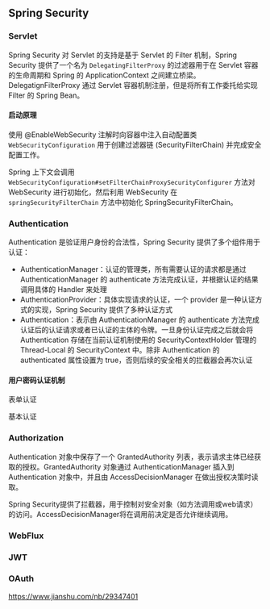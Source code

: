 ## Spring Security

### Servlet

Spring Security 对 Servlet 的支持是基于 Servlet 的 Filter 机制，Spring Security 提供了一个名为 `DelegatingFilterProxy` 的过滤器用于在 Servlet 容器的生命周期和 Spring 的 ApplicationContext 之间建立桥梁。DelegatignFilterProxy 通过 Servlet 容器机制注册，但是将所有工作委托给实现 Filter 的 Spring Bean。


#### 启动原理
使用 @EnableWebSecurity 注解时向容器中注入自动配置类 `WebSecurityConfiguration` 用于创建过滤器链 (SecurityFilterChain) 并完成安全配置工作。

Spring 上下文会调用 `WebSecurityConfiguration#setFilterChainProxySecurityConfigurer` 方法对 WebSecurity 进行初始化，然后利用 WebSecurity 在 `springSecurityFilterChain` 方法中初始化 SpringSecurityFilterChain。


### Authentication

Authentication 是验证用户身份的合法性，Spring Security 提供了多个组件用于认证：
- AuthenticationManager：认证的管理类，所有需要认证的请求都是通过 AuthenticationManager 的 authenticate 方法完成认证，并根据认证的结果调用具体的 Handler 来处理
- AuthenticationProvider：具体实现请求的认证，一个 provider 是一种认证方式的实现，Spring Security 提供了多种认证方式
- Authentication：表示由 AuthenticationManager 的 authenticate 方法完成认证后的认证请求或者已认证的主体的令牌。一旦身份认证完成之后就会将 Authentication 存储在当前认证机制使用的 SecurityContextHolder 管理的 Thread-Local 的 SecurityContext 中。除非 Authentication 的 authenticated 属性设置为 true，否则后续的安全相关的拦截器会再次认证

#### 用户密码认证机制

表单认证


基本认证


### Authorization

Authentication 对象中保存了一个 GrantedAuthority 列表，表示请求主体已经获取的授权。GrantedAuthority 对象通过 AuthenticationManager 插入到 Authentication 对象中，并且由 AccessDecisionManager 在做出授权决策时读取。

Spring Security提供了拦截器，用于控制对安全对象（如方法调用或web请求）的访问。AccessDecisionManager将在调用前决定是否允许继续调用。

### WebFlux


### JWT

### OAuth




https://www.jianshu.com/nb/29347401